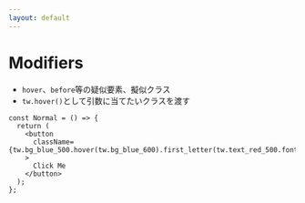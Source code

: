 ```yaml
---
layout: default
---
```


# Modifiers

- `hover`、`before`等の疑似要素、擬似クラス
- `tw.hover()`として引数に当てたいクラスを渡す

```tsx
const Normal = () => {
  return (
    <button
      className={tw.bg_blue_500.hover(tw.bg_blue_600).first_letter(tw.text_red_500.font_bold)}
    >
      Click Me
    </button>
  );
};
```